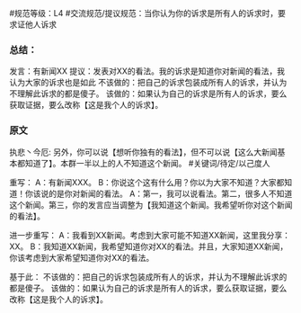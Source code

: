 #规范等级：L4 
#交流规范/提议规范：当你认为你的诉求是所有人的诉求时，要求证他人诉求
### 总结：
发言：有新闻XX
提议：发表对XX的看法。我的诉求是知道你对新闻的看法，我认为大家的诉求也是如此
不该做的：把自己的诉求包装成所有人的诉求，并认为不理解此诉求的都是傻子。
该做的：如果认为自己的诉求是所有人的诉求，要么获取证据，要么改称【这是我个人的诉求】。

### 原文
执悲丶今厄: 另外，你可以说【想听你独有的看法】，但不可以说【这么大新闻基本都知道了】。本群一半以上的人不知道这个新闻。 
#关键词/待定/以己度人

重写：
A：有新闻XXX。
B：你说这个这有什么用？你以为大家不知道？大家都知道！你该说的是你对新闻的看法。
A：第一，我可以说看法。第二，很多人不知道这个新闻。第三，你的发言应当调整为【我知道这个新闻。我希望听你对这个新闻的看法】。

进一步重写：
A：我看到XX新闻。考虑到大家可能不知道XX新闻，这里我分享：XX。
B：我知道XX新闻，我希望知道你对XX的看法。并且，大家知道XX新闻，你该考虑到大家希望知道你对XX的看法。

基于此：
不该做的：把自己的诉求包装成所有人的诉求，并认为不理解此诉求的都是傻子。
该做的：如果认为自己的诉求是所有人的诉求，要么获取证据，要么改称【这是我个人的诉求】。





